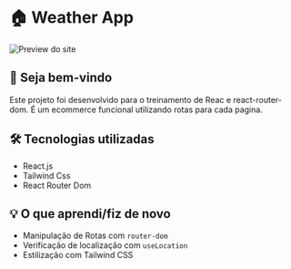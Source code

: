 # 🏠 Weather App

![Preview do site](./assets/images/Captura%20de%20tela%202025-05-14%20172738.png)

## 👋 Seja bem-vindo

Este projeto foi desenvolvido para o treinamento de Reac e react-router-dom.
É um ecommerce funcional utilizando rotas para cada pagina.

## 🛠️ Tecnologias utilizadas

- React.js
- Tailwind Css
- React Router Dom 

## 💡 O que aprendi/fiz de novo

- Manipulação de Rotas com `router-dom`
- Verificação de localização com `useLocation`
- Estilização com Tailwind CSS
